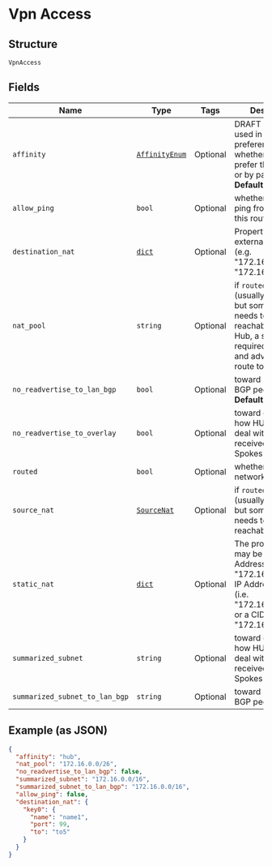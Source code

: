 
# Vpn Access

## Structure

`VpnAccess`

## Fields

| Name | Type | Tags | Description |
|  --- | --- | --- | --- |
| `affinity` | [`AffinityEnum`](../../doc/models/affinity-enum.md) | Optional | DRAFT - when used in path preference, whether we should prefer the same hub or by path<br>**Default**: `'hub'` |
| `allow_ping` | `bool` | Optional | whether to allow ping from vpn into this routed network |
| `destination_nat` | [`dict`](../../doc/models/destination-nat-1.md) | Optional | Property key is the external IP / port (e.g. "172.16.0.5/30" or "172.16.0.3:8443") |
| `nat_pool` | `string` | Optional | if `routed`==`false` (usually at Spoke), but some hosts needs to be reachable from Hub, a subnet is required to create and advertise the route to Hub |
| `no_readvertise_to_lan_bgp` | `bool` | Optional | toward LAN-side BGP peers<br>**Default**: `False` |
| `no_readvertise_to_overlay` | `bool` | Optional | toward overlay<br>how HUB should deal with routes it received from Spokes |
| `routed` | `bool` | Optional | whether this network is routable |
| `source_nat` | [`SourceNat`](../../doc/models/source-nat.md) | Optional | if `routed`==`false` (usually at Spoke), but some hosts needs to be reachable from Hub |
| `static_nat` | [`dict`](../../doc/models/static-nat.md) | Optional | The property key may be an IP Address (i.e. "172.16.0.1"), and IP Address and Port (i.e. "172.16.0.1:8443") or a CIDR (i.e. "172.16.0.12/20") |
| `summarized_subnet` | `string` | Optional | toward overlay<br>how HUB should deal with routes it received from Spokes |
| `summarized_subnet_to_lan_bgp` | `string` | Optional | toward LAN-side BGP peers |

## Example (as JSON)

```json
{
  "affinity": "hub",
  "nat_pool": "172.16.0.0/26",
  "no_readvertise_to_lan_bgp": false,
  "summarized_subnet": "172.16.0.0/16",
  "summarized_subnet_to_lan_bgp": "172.16.0.0/16",
  "allow_ping": false,
  "destination_nat": {
    "key0": {
      "name": "name1",
      "port": 99,
      "to": "to5"
    }
  }
}
```


